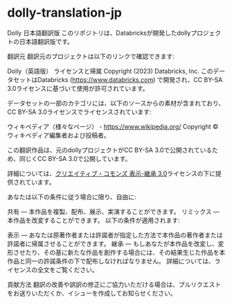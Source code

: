 # dolly-translation-jp

Dolly 日本語翻訳版
このリポジトリは、Databricksが開発したdollyプロジェクトの日本語翻訳版です。

翻訳元
翻訳元のプロジェクトは以下のリンクで確認できます:

Dolly（英語版）
ライセンスと帰属
Copyright (2023) Databricks, Inc. このデータセットはDatabricks (https://www.databricks.com) で開発され、CC BY-SA 3.0ライセンスに基づいて使用が許可されています。

データセットの一部のカテゴリには、以下のソースからの素材が含まれており、CC BY-SA 3.0ライセンスでライセンスされています:

ウィキペディア（様々なページ） - https://www.wikipedia.org/ Copyright © ウィキペディア編集者および投稿者。

この翻訳作品は、元のdollyプロジェクトがCC BY-SA 3.0で公開されているため、同じくCC BY-SA 3.0で公開しています。

詳細については、[クリエイティブ・コモンズ 表示-継承 3.0](https://creativecommons.org/licenses/by-sa/3.0/deed.ja)ライセンスの下に提供されています。

あなたは以下の条件に従う場合に限り、自由に:

共有 — 本作品を複製、配布、展示、実演することができます。
リミックス — 本作品を改変することができます。
以下の条件が適用されます:

表示 — あなたは原著作者または許諾者が指定した方法で本作品の著作者または許諾者に帰属させることができます。
継承 — もしあなたが本作品を改変し、変形させたり、その基に新たな作品を創作する場合には、その結果生じた作品を本作品と同一の許諾条件の下で配布しなければなりません。
詳細については、ライセンスの全文をご覧ください。

貢献方法
翻訳の改善や誤訳の修正にご協力いただける場合は、プルリクエストをお送りいただくか、イシューを作成してお知らせください。
